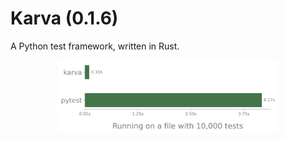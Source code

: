 # Karva (0.1.6)

A Python test framework, written in Rust.

<div align="center">
  <img src="https://raw.githubusercontent.com/MatthewMckee4/karva/main/docs/assets/benchmark_results.svg" alt="Benchmark results" width="70%">
</div>
